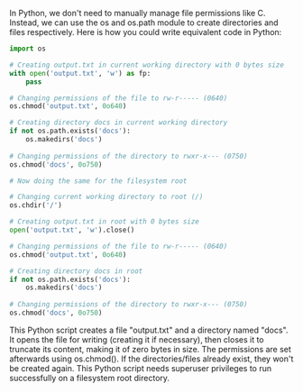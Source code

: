 In Python, we don't need to manually manage file permissions like C. Instead, we can use the os and os.path module to create directories and files respectively. Here is how you could write equivalent code in Python:

```python
import os

# Creating output.txt in current working directory with 0 bytes size
with open('output.txt', 'w') as fp:
    pass

# Changing permissions of the file to rw-r----- (0640)
os.chmod('output.txt', 0o640)

# Creating directory docs in current working directory
if not os.path.exists('docs'):
    os.makedirs('docs')
    
# Changing permissions of the directory to rwxr-x--- (0750)
os.chmod('docs', 0o750)

# Now doing the same for the filesystem root

# Changing current working directory to root (/)
os.chdir('/')

# Creating output.txt in root with 0 bytes size
open('output.txt', 'w').close()

# Changing permissions of the file to rw-r----- (0640)
os.chmod('output.txt', 0o640)

# Creating directory docs in root
if not os.path.exists('docs'):
    os.makedirs('docs')
    
# Changing permissions of the directory to rwxr-x--- (0750)
os.chmod('docs', 0o750)
```
This Python script creates a file "output.txt" and a directory named "docs". It opens the file for writing (creating it if necessary), then closes it to truncate its content, making it of zero bytes in size. The permissions are set afterwards using os.chmod(). If the directories/files already exist, they won't be created again. This Python script needs superuser privileges to run successfully on a filesystem root directory.

